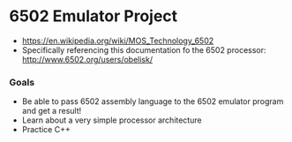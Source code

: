 # 6502 Emulator Project
- https://en.wikipedia.org/wiki/MOS_Technology_6502
- Specifically referencing this documentation fo the 6502 processor: http://www.6502.org/users/obelisk/

### Goals
- Be able to pass 6502 assembly language to the 6502 emulator program and get a result!
- Learn about a very simple processor architecture
- Practice C++
